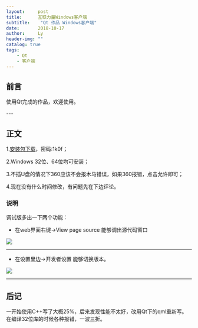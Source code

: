 ```yaml
---
layout:     post
title:      互联力量Windows客户端
subtitle:    "Qt 作品 Windows客户端"
date:       2018-10-17
author:     Ly
header-img: ""
catalog: true
tags:
    - Qt
    - 客户端
---
```


## 前言

使用Qt完成的作品，欢迎使用。

<p id = "build"></p>
---

## 正文

1.<a href="https://www.lanzous.com/b409320/" target="_blank">安装包下载</a>，密码:1k0f；

2.Windows 32位、64位均可安装；

3.不插U盘的情况下360应该不会报木马错误，如果360报错，点击允许即可；

4.现在没有什么时间修改，有问题先在下边评论。

### 说明
调试版多出一下两个功能：
* 在web界面右键->View page source 能够调出源代码窗口

![](https://ws2.sinaimg.cn/large/006tNbRwgy1fwc4enxfvhj30s80jujz8.jpg)

---

* 在设置里边->开发者设置 能够切换版本。

![](https://ws4.sinaimg.cn/large/006tNbRwgy1fwc4dx0e24j30s80juaal.jpg)

---

## 后记

一开始使用C++写了大概25%，后来发现性能不太好，改用Qt下的qml重新写。在编译32位库的时候各种报错，一波三折。

[1]:	https://www.lanzous.com/b409320/
